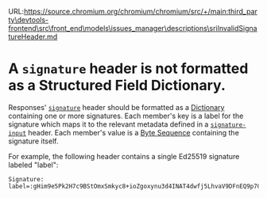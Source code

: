 URL:https://source.chromium.org/chromium/chromium/src/+/main:third_party\devtools-frontend\src\front_end\models\issues_manager\descriptions\sriInvalidSignatureHeader.md
# A `signature` header is not formatted as a Structured Field Dictionary.

Responses' [`signature`](signatureHeader) header should be formatted as a
[Dictionary](sfDictionary) containing one or more signatures. Each member's key
is a label for the signature which maps it to the relevant metadata defined in
a [`signature-input`](signatureInputHeader) header. Each member's value is a
[Byte Sequence](sfByteSequence) containing the signature itself.

For example, the following header contains a single Ed25519 signature labeled
"label":

```
Signature: label=:gHim9e5Pk2H7c9BStOmxSmkyc8+ioZgoxynu3d4INAT4dwfj5LhvaV9DFnEQ9p7C0hzW4o4Qpkm5aApd6WLLCw==:
```
